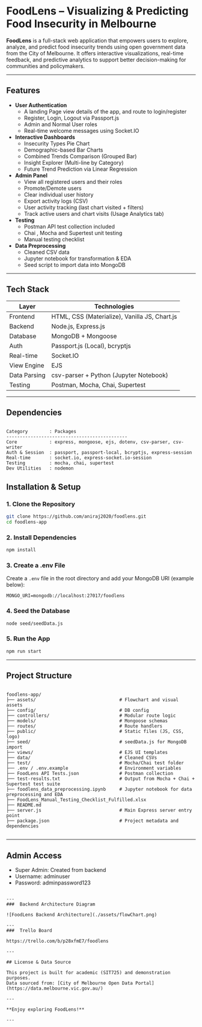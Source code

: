 # FoodLens – Visualizing & Predicting Food Insecurity in Melbourne

**FoodLens** is a full-stack web application that empowers users to explore, analyze, and predict food insecurity trends using open government data from the City of Melbourne. It offers interactive visualizations, real-time feedback, and predictive analytics to support better decision-making for communities and policymakers.

---

## Features

- **User Authentication**
  - A landing Page view details of the app, and route to login/register
  - Register, Login, Logout via Passport.js
  - Admin and Normal User roles
  - Real-time welcome messages using Socket.IO
- **Interactive Dashboards**
  - Insecurity Types Pie Chart
  - Demographic-based Bar Charts
  - Combined Trends Comparison (Grouped Bar)
  - Insight Explorer (Multi-line by Category)
  - Future Trend Prediction via Linear Regression
- **Admin Panel**
  - View all registered users and their roles
  - Promote/Demote users
  - Clear individual user history
  - Export activity logs (CSV)
  - User activity tracking (last chart visited + filters)
  - Track active users and chart visits (Usage Analytics tab)
- **Testing**
  - Postman API test collection included
  - Chai , Mocha and Supertest unit testing
  - Manual testing checklist
- **Data Preprocessing**
  - Cleaned CSV data
  - Jupyter notebook for transformation & EDA
  - Seed script to import data into MongoDB

---

## Tech Stack

| Layer        | Technologies                                  |
|--------------|-----------------------------------------------|
| Frontend     | HTML, CSS (Materialize), Vanilla JS, Chart.js |
| Backend      | Node.js, Express.js                           |
| Database     | MongoDB + Mongoose                            |
| Auth         | Passport.js (Local), bcryptjs                 |
| Real-time    | Socket.IO                                     |
| View Engine  | EJS                                           |
| Data Parsing | csv-parser + Python (Jupyter Notebook)        |
| Testing      | Postman, Mocha, Chai, Supertest               |

---
## Dependencies

```

Category        : Packages
---------------------------------------------
Core            : express, mongoose, ejs, dotenv, csv-parser, csv-writer
Auth & Session  : passport, passport-local, bcryptjs, express-session
Real-time       : socket.io, express-socket.io-session
Testing         : mocha, chai, supertest
Dev Utilities   : nodemon

```

## Installation & Setup

### 1. Clone the Repository

```bash
git clone https://github.com/aniraj2020/foodlens.git
cd foodlens-app
```

### 2. Install Dependencies

```bash
npm install
```

### 3. Create a .env File

Create a `.env` file in the root directory and add your MongoDB URI (example below):

```
MONGO_URI=mongodb://localhost:27017/foodlens
```

### 4. Seed the Database

```bash
node seed/seedData.js
```

### 5. Run the App

```bash
npm run start
```

---

## Project Structure

```

foodlens-app/
├── assets/                               # Flowchart and visual assets
├── config/                               # DB config
├── controllers/                          # Modular route logic
├── models/                               # Mongoose schemas
├── routes/                               # Route handlers
├── public/                               # Static files (JS, CSS, logo)
├── seed/                                 # seedData.js for MongoDB import
├── views/                                # EJS UI templates
├── data/                                 # Cleaned CSVs
├── test/                                 # Mocha/Chai test folder
├── .env / .env.example                   # Environment variables
├── FoodLens API Tests.json               # Postman collection
├── test-results.txt                      # Output from Mocha + Chai + Supertest test suite
├── foodlens_data_preprocessing.ipynb     # Jupyter notebook for data preprocessing and EDA
├── FoodLens_Manual_Testing_Checklist_Fulfilled.xlsx
├── README.md
├── server.js                             # Main Express server entry point
├── package.json                          # Project metadata and dependencies


```

---

## Admin Access

- Super Admin: Created from backend
- Username: adminuser
- Password: adminpassword123

```

---
###  Backend Architecture Diagram

![FoodLens Backend Architecture](./assets/flowChart.png)

---
###  Trello Board

https://trello.com/b/p28xfmE7/foodlens

---

## License & Data Source

This project is built for academic (SIT725) and demonstration purposes. 
Data sourced from: [City of Melbourne Open Data Portal](https://data.melbourne.vic.gov.au/)

---

**Enjoy exploring FoodLens!**

---
